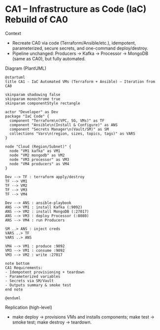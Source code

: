 # CA1 – Infrastructure as Code (IaC) Rebuild of CA0

Context
- Recreate CA0 via code (Terraform/Ansible/etc.), idempotent, parameterized, secure secrets, and one-command deploy/destroy.
- Pipeline unchanged: Producers → Kafka → Processor → MongoDB (same as CA0), but fully automated.

Diagram (PlantUML)
```plantuml
@startuml
title CA1 - IaC Automated VMs (Terraform + Ansible) — Iteration from CA0

skinparam shadowing false
skinparam monochrome true
skinparam componentStyle rectangle

actor "Developer" as Dev
package "IaC Code" {
  component "Terraform\n(VPC, SG, VMs)" as TF
  component "Ansible\n(Install & Configure)" as ANS
  component "Secrets Manager\n(Vault/SM)" as SM
  collections "Vars\n(region, sizes, topics, tags)" as VARS
}

node "Cloud (Region/Subnet)" {
  node "VM1 kafka" as VM1
  node "VM2 mongodb" as VM2
  node "VM3 processor" as VM3
  node "VM4 producers" as VM4
}

Dev --> TF : terraform apply/destroy
TF --> VM1
TF --> VM2
TF --> VM3
TF --> VM4

Dev --> ANS : ansible-playbook
ANS --> VM1 : install Kafka (:9092)
ANS --> VM2 : install MongoDB (:27017)
ANS --> VM3 : deploy Processor (:8080)
ANS --> VM4 : run Producers

SM ..> ANS : inject creds
VARS ..> TF
VARS ..> ANS

VM4 --> VM1 : produce :9092
VM3 --> VM1 : consume :9092
VM3 --> VM2 : write :27017

note bottom
CA1 Requirements:
- Idempotent provisioning + teardown
- Parameterized variables
- Secrets via SM/Vault
- Outputs summary & smoke test
end note

@enduml
```

Replication (high-level)
- make deploy → provisions VMs and installs components; make test → smoke test; make destroy → teardown.